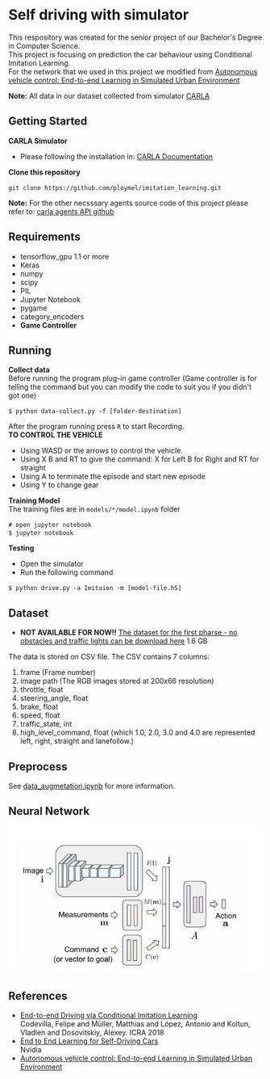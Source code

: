 # Self driving with simulator
This respository was created for the senior project of our Bachelor's Degree in Computer Science.<br/>
This project is focusing on prediction the car behaviour using Conditional Imitation Learning.<br/>
For the network that we used in this project we modified from [Autonomous vehicle control: End-to-end Learning in Simulated Urban Environment](https://arxiv.org/pdf/1905.06712.pdf)<br/>

**Note:** All data in our dataset collected from simulator [CARLA](http://carla.org/)<br/>

## Getting Started
**CARLA Simulator**<br/>
- Please following the installation in: [CARLA Documentation](https://carla.readthedocs.io/en/latest/)<br/>

**Clone this repository**<br/>
```
git clone https://github.com/ploymel/imitation_learning.git
```

**Note:** For the other necsssary agents source code of this project please refer to: [carla agents API github](https://github.com/carla-simulator/carla/tree/master/PythonAPI/agents)<br/>

## Requirements
- tensorflow_gpu 1.1 or more
- Keras
- numpy
- scipy
- PIL
- Jupyter Notebook
- pygame
- category_encoders
- **Game Controller**

## Running
**Collect data**<br/>
Before running the program plug-in game controller (Game controller is for telling the command but you can modify the code to suit you if you didn't got one) <br/>
```
$ python data-collect.py -f [folder-destination]
```
After the program running press `R` to start Recording.<br/>
**TO CONTROL THE VEHICLE** <br/>
- Using WASD or the arrows to control the vehicle.
- Using X B and RT to give the command: X for Left B for Right and RT for straight
- Using A to terminate the episode and start new episode
- Using Y to change gear

**Training Model** <br/>
The training files are in `models/*/model.ipynb` folder
```
# open jupyter notebook
$ jupyter notebook
```

**Testing**
- Open the simulator
- Run the following command
```
$ python drive.py -a Imitaion -m [model-file.h5]
```

## Dataset
- **NOT AVAILABLE FOR NOW!!** [The dataset for the first pharse - no obstacles and traffic lights can be download here](https://drive.google.com/file/d/1s5NGfWNNpd7b1EYixHStOhw4R7BqTWU8/view?usp=sharing) 1.6 GB

The data is stored on CSV file. The CSV contains 7 columns:<br/>
1. frame (Frame number)
2. image path (The RGB images stored at 200x66 resolution)
3. throttle, float
4. steering_angle, float
5. brake, float
6. speed, float
7. traffic_state, int
7. high_level_command, float (which 1.0, 2.0, 3.0 and 4.0 are represented left, right, straight and lanefollow.)

## Preprocess
See [data_augmetation.ipynb](https://github.com/ploymel/imitation_learning/blob/master/augmentation/data_augmentation.ipynb) for more information.

## Neural Network
![Neural Network](img/network.png)


## References
- [End-to-end Driving via Conditional Imitation Learning](http://vladlen.info/papers/conditional-imitation.pdf)<br/>
Codevilla, Felipe and Müller, Matthias and López, Antonio and Koltun, Vladlen and Dosovitskiy, Alexey. ICRA 2018
- [End to End Learning for Self-Driving Cars](https://images.nvidia.com/content/tegra/automotive/images/2016/solutions/pdf/end-to-end-dl-using-px.pdf)<br/>
Nvidia
- [Autonomous vehicle control: End-to-end Learning in Simulated Urban Environment](https://arxiv.org/pdf/1905.06712.pdf)

